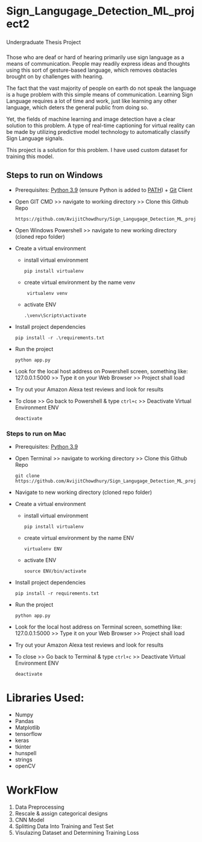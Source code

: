 # Sign_Langugage_Detection_ML_project2
###
Undergraduate Thesis Project 
###
Those who are deaf or hard of hearing primarily use sign language as a means of communication. People may readily express ideas and thoughts using this sort of gesture-based language, which removes obstacles brought on by challenges with hearing.

The fact that the vast majority of people on earth do not speak the language is a huge problem with this simple means of communication. Learning Sign Language requires a lot of time and work, just like learning any other language, which deters the general public from doing so.


Yet, the fields of machine learning and image detection have a clear solution to this problem. A type of real-time captioning for virtual reality can be made by utilizing predictive model technology to automatically classify Sign Language signals.

This project is a solution for this problem. I have used custom dataset for training this model.
###
## Steps to run on Windows

- Prerequisites: [Python 3.9](https://www.python.org/downloads/) (ensure Python is added to [PATH](https://medium.com/co-learning-lounge/how-to-download-install-python-on-windows-2021-44a707994013)) + [Git](https://www.markdownguide.org/basic-syntax/) Client
- Open GIT CMD >> navigate to working directory >> Clone this Github Repo

      https://github.com/AvijitChowdhury/Sign_Langugage_Detection_ML_project2.git

- Open Windows Powershell >> navigate to new working directory (cloned repo folder)
- Create a virtual environment

  - install virtual environment

        pip install virtualenv

  - create virtual environment by the name venv
         
         virtualenv venv
  - activate ENV

        .\venv\Scripts\activate

- Install project dependencies

      pip install -r .\requirements.txt

- Run the project

      python app.py

- Look for the local host address on Powershell screen, something like: 127.0.0.1:5000 >> Type it on your Web Browser >> Project shall load
- Try out your Amazon Alexa test reviews and look for results
- To close >> Go back to Powershell & type `ctrl+c` >> Deactivate Virtual Environment ENV

      deactivate

### Steps to run on Mac

- Prerequisites: [Python 3.9](https://www.python.org/downloads/)
- Open Terminal >> navigate to working directory >> Clone this Github Repo

      git clone https://github.com/AvijitChowdhury/Sign_Langugage_Detection_ML_project2.git

- Navigate to new working directory (cloned repo folder)
- Create a virtual environment

  - install virtual environment

        pip install virtualenv

  - create virtual environment by the name ENV

        virtualenv ENV

  - activate ENV
  
        source ENV/bin/activate

- Install project dependencies

      pip install -r requirements.txt

- Run the project

      python app.py

- Look for the local host address on Terminal screen, something like: 127.0.0.1:5000 >> Type it on your Web Browser >> Project shall load
- Try out your Amazon Alexa test reviews and look for results
- To close >> Go back to Terminal & type `ctrl+c` >> Deactivate Virtual Environment ENV

      deactivate

<h1>Libraries Used: </h1>
<ul>
<li>Numpy</li>
<li>Pandas</li>
<li>Matplotlib</li>
<li>tensorflow</li>
<li>keras</li>
<li>tkinter</li>
      <li>hunspell</li>
      <li>strings</li>
      <li>openCV</li>
</ul>
<h1><b>WorkFlow</b></h1>

<ol>
<li>Data Preprocessing</li>
<li>Rescale & assign categorical designs</li>
<li>CNN Model</li>
<li>Splitting Data Into Training and Test Set</li>
<li>Visulazing Dataset and Determining Training Loss</li>
</ol>


